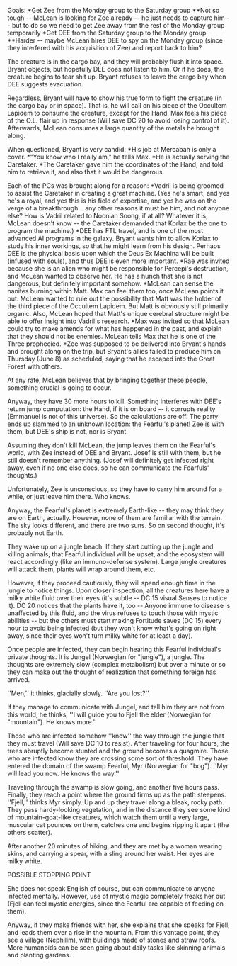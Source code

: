 Goals:
*Get Zee from the Monday group to the Saturday group
**Not so tough -- McLean is looking for Zee already -- he just needs to capture him -- but to do so we need to get Zee away from the rest of the Monday group temporarily
*Get DEE from the Saturday group to the Monday group
**Harder -- maybe McLean hires DEE to spy on the Monday group (since they interfered with his acquisition of Zee) and report back to him?

The creature is in the cargo bay, and they will probably flush it into space. Bryant objects, but hopefully DEE does not listen to him. Or if he does, the creature begins to tear shit up. Bryant refuses to leave the cargo bay when DEE suggests evacuation.

Regardless, Bryant will have to show his true form to fight the creature (in the cargo bay or in space). That is, he will call on his piece of the Occultem Lapidem to consume the creature, except for the Hand. Max feels his piece of the O.L. flair up in response (Will save DC 20 to avoid losing control of it). Afterwards, McLean consumes a large quantity of the metals he brought along.

When questioned, Bryant is very candid:
*His job at Mercabah is only a cover.
*&quot;You know who I really am,&quot; he tells Max.
*He is actually serving the Caretaker.
*The Caretaker gave him the coordinates of the Hand, and told him to retrieve it, and also that it would be dangerous.

Each of the PCs was brought along for a reason:
*Vadril is being groomed to assist the Caretaker in creating a great machine. (Yes he's smart, and yes he's a royal, and yes this is his field of expertise, and yes he was on the verge of a breakthrough... any other reasons it must be him, and not anyone else? How is Vadril related to Noonian Soong, if at all? Whatever it is, McLean doesn't know -- the Caretaker demanded that Korlax be the one to program the machine.)
*DEE has FTL travel, and is one of the most advanced AI programs in the galaxy. Bryant wants him to allow Korlax to study his inner workings, so that he might learn from his design. Perhaps DEE is the physical basis upon which the Deus Ex Machina will be built (infused with souls), and thus DEE is even more important.
*Rae was invited because she is an alien who might be responsible for Percepi's destruction, and McLean wanted to observe her. He has a hunch that she is not dangerous, but definitely important somehow.
*McLean can sense the nanites burning within Matt. Max can feel them too, once McLean points it out. McLean wanted to rule out the possibility that Matt was the holder of the third piece of the Occultem Lapidem. But Matt is obviously still primarily organic. Also, McLean hoped that Matt's unique cerebral structure might be able to offer insight into Vadril's research.
*Max was invited so that McLean could try to make amends for what has happened in the past, and explain that they should not be enemies. McLean tells Max that he is one of the Three prophecied.
*Zee was supposed to be delivered into Bryant's hands and brought along on the trip, but Bryant's allies failed to produce him on Thursday (June 8) as scheduled, saying that he escaped into the Great Forest with others.

At any rate, McLean believes that by bringing together these people, something crucial is going to occur.

Anyway, they have 30 more hours to kill. Something interferes with DEE's return jump computation: the Hand, if it is on board -- it corrupts reality (Emmanuel is not of this universe). So the calculations are off. The party ends up slammed to an unknown location: the Fearful's planet! Zee is with them, but DEE's ship is not, nor is Bryant.

Assuming they don't kill McLean, the jump leaves them on the Fearful's world, with Zee instead of DEE and Bryant. Josef is still with them, but he still doesn't remember anything. (Josef will definitely get infected right away, even if no one else does, so he can communicate the Fearfuls' thoughts.)

Unfortunately, Zee is unconscious, so they have to carry him around for a while, or just leave him there. Who knows.

Anyway, the Fearful's planet is extremely Earth-like -- they may think they are on Earth, actually. However, none of them are familiar with the terrain. The sky looks different, and there are two suns. So on second thought, it's probably not Earth.

They wake up on a jungle beach. If they start cutting up the jungle and killing animals, that Fearful individual will be upset, and the ecosystem will react accordingly (like an immuno-defense system). Large jungle creatures will attack them, plants will wrap around them, etc.

However, if they proceed cautiously, they will spend enough time in the jungle to notice things. Upon closer inspection, all the creatures here have a milky white fluid over their eyes (it's subtle -- DC 15 visual Senses to notice it). DC 20 notices that the plants have it, too -- Anyone immune to disease is unaffected by this fluid, and the virus refuses to touch those with mystic abilities -- but the others must start making Fortitude saves (DC 15) every hour to avoid being infected (but they won't know what's going on right away, since their eyes won't turn milky white for at least a day).

Once people are infected, they can begin hearing this Fearful individual's private thoughts. It is Jungel (Norwegian for &quot;jungle&quot;), a jungle. The thoughts are extremely slow (complex metabolism) but over a minute or so they can make out the thought of realization that something foreign has arrived.

''Men,'' it thinks, glacially slowly. ''Are you lost?''

If they manage to communicate with Jungel, and tell him they are not from this world, he thinks, ''I will guide you to Fjell the elder (Norwegian for &quot;mountain&quot;). He knows more.''

Those who are infected somehow ''know'' the way through the jungle that they must travel (Will save DC 10 to resist). After traveling for four hours, the trees abruptly become stunted and the ground becomes a quagmire. Those who are infected know they are crossing some sort of threshold. They have entered the domain of the swamp Fearful, Myr (Norwegian for &quot;bog&quot;). ''Myr will lead you now. He knows the way.''

Traveling through the swamp is slow going, and another five hours pass. Finally, they reach a point where the ground firms up as the path steepens. ''Fjell,'' thinks Myr simply. Up and up they travel along a bleak, rocky path. They pass hardy-looking vegetation, and in the distance they see some kind of mountain-goat-like creatures, which watch them until a very large, muscular cat pounces on them, catches one and begins ripping it apart (the others scatter).

After another 20 minutes of hiking, and they are met by a woman wearing skins, and carrying a spear, with a sling around her waist. Her eyes are milky white.

POSSIBLE STOPPING POINT

She does not speak English of course, but can communicate to anyone infected mentally. However, use of mystic magic completely freaks her out (Fjell can feel mystic energies, since the Fearful are capable of feeding on them).

Anyway, if they make friends with her, she explains that she speaks for Fjell, and leads them over a rise in the mountain. From this vantage point, they see a village (Nephilim), with buildings made of stones and straw roofs. More humanoids can be seen going about daily tasks like skinning animals and planting gardens.
